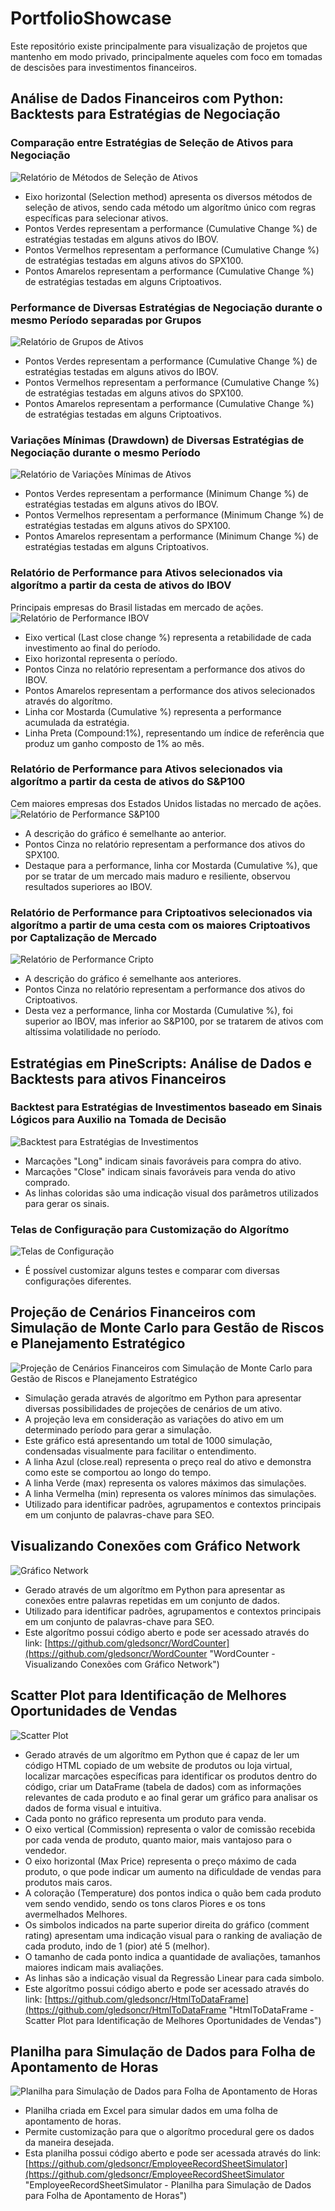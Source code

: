 # PortfolioShowcase
 
Este repositório existe principalmente para visualização de projetos que mantenho em modo privado, principalmente aqueles com foco em tomadas de descisões para investimentos financeiros.

## Análise de Dados Financeiros com Python: Backtests para Estratégias de Negociação

### Comparação entre Estratégias de Seleção de Ativos para Negociação
![Relatório de Métodos de Seleção de Ativos](/screenshots/asset_analysis_multi_report_04.png?raw=true "Relatório de Métodos de Seleção de Ativos")
- Eixo horizontal (Selection method) apresenta os diversos métodos de seleção de ativos, sendo cada método um algorítmo único com regras específicas para selecionar ativos.
- Pontos Verdes representam a performance (Cumulative Change %) de estratégias testadas em alguns ativos do IBOV.
- Pontos Vermelhos representam a performance (Cumulative Change %) de estratégias testadas em alguns ativos do SPX100.
- Pontos Amarelos representam a performance (Cumulative Change %) de estratégias testadas em alguns Criptoativos.

### Performance de Diversas Estratégias de Negociação durante o mesmo Período separadas por Grupos
![Relatório de Grupos de Ativos](/screenshots/asset_analysis_multi_report_01.png?raw=true "Relatório de Grupos de Ativos")
- Pontos Verdes representam a performance (Cumulative Change %) de estratégias testadas em alguns ativos do IBOV.
- Pontos Vermelhos representam a performance (Cumulative Change %) de estratégias testadas em alguns ativos do SPX100.
- Pontos Amarelos representam a performance (Cumulative Change %) de estratégias testadas em alguns Criptoativos.

### Variações Mínimas (Drawdown) de Diversas Estratégias de Negociação durante o mesmo Período
![Relatório de Variações Mínimas de Ativos](/screenshots/asset_analysis_multi_report_03.png?raw=true "Relatório de Variações Mínimas de Ativos")
- Pontos Verdes representam a performance (Minimum Change %) de estratégias testadas em alguns ativos do IBOV.
- Pontos Vermelhos representam a performance (Minimum Change %) de estratégias testadas em alguns ativos do SPX100.
- Pontos Amarelos representam a performance (Minimum Change %) de estratégias testadas em alguns Criptoativos.

### Relatório de Performance para Ativos selecionados via algorítmo a partir da cesta de ativos do IBOV
Principais empresas do Brasil listadas em mercado de ações.
![Relatório de Performance IBOV](/screenshots/asset_analysis_ibov.png?raw=true "Relatório de Performance IBOV")
- Eixo vertical (Last close change %) representa a retabilidade de cada investimento ao final do período.
- Eixo horizontal representa o período.
- Pontos Cinza no relatório representam a performance dos ativos do IBOV.
- Pontos Amarelos representam a performance dos ativos selecionados através do algorítmo.
- Linha cor Mostarda (Cumulative %) representa a performance acumulada da estratégia.
- Linha Preta (Compound:1%), representando um índice de referência que produz um ganho composto de 1% ao mês.

### Relatório de Performance para Ativos selecionados via algorítmo a partir da cesta de ativos do S&P100
Cem maiores empresas dos Estados Unidos listadas no mercado de ações.
![Relatório de Performance S&P100](/screenshots/asset_analysis_spx100.png?raw=true "Relatório de Performance S&P100")
- A descrição do gráfico é semelhante ao anterior.
- Pontos Cinza no relatório representam a performance dos ativos do SPX100.
- Destaque para a performance, linha cor Mostarda (Cumulative %), que por se tratar de um mercado mais maduro e resiliente, observou resultados superiores ao IBOV.

### Relatório de Performance para Criptoativos selecionados via algorítmo a partir de uma cesta com os maiores Criptoativos por Captalização de Mercado
![Relatório de Performance Cripto](/screenshots/asset_analysis_crypto.png?raw=true "Relatório de Performance Cripto")
- A descrição do gráfico é semelhante aos anteriores.
- Pontos Cinza no relatório representam a performance dos ativos do Criptoativos.
- Desta vez a performance, linha cor Mostarda (Cumulative %), foi superior ao IBOV, mas inferior ao S&P100, por se tratarem de ativos com altíssima volatilidade no período.

## Estratégias em PineScripts: Análise de Dados e Backtests para ativos Financeiros
### Backtest para Estratégias de Investimentos baseado em Sinais Lógicos para Auxilio na Tomada de Decisão
![Backtest para Estratégias de Investimentos](/screenshots/pine_script.png?raw=true "Backtest para Estratégias de Investimentos")
- Marcações "Long" indicam sinais favoráveis para compra do ativo.
- Marcações "Close" indicam sinais favoráveis para venda do ativo comprado.
- As linhas coloridas são uma indicação visual dos parâmetros utilizados para gerar os sinais.

### Telas de Configuração para Customização do Algorítmo
![Telas de Configuração](/screenshots/pine_script_config.png?raw=true "Telas de Configuração")
- É possível customizar alguns testes e comparar com diversas configurações diferentes.

## Projeção de Cenários Financeiros com Simulação de Monte Carlo para Gestão de Riscos e Planejamento Estratégico
![Projeção de Cenários Financeiros com Simulação de Monte Carlo para Gestão de Riscos e Planejamento Estratégico](/screenshots/monte_carlo.png?raw=true "Projeção de Cenários Financeiros com Simulação de Monte Carlo para Gestão de Riscos e Planejamento Estratégico")
- Simulação gerada através de algorítmo em Python para apresentar diversas possibilidades de projeções de cenários de um ativo.
- A projeção leva em consideração as variações do ativo em um determinado período para gerar a simulação.
- Este gráfico está apresentando um total de 1000 simulação, condensadas visualmente para facilitar o entendimento.
- A linha Azul (close.real) representa o preço real do ativo e demonstra como este se comportou ao longo do tempo.
- A linha Verde (max) representa os valores máximos das simulações.
- A linha Vermelha (min) representa os valores mínimos das simulações.
- Utilizado para identificar padrões, agrupamentos e contextos principais em um conjunto de palavras-chave para SEO.

## Visualizando Conexões com Gráfico Network
![Gráfico Network](/screenshots/WordCounter.png?raw=true "Gráfico Network")
- Gerado através de um algorítmo em Python para apresentar as conexões entre palavras repetidas em um conjunto de dados.
- Utilizado para identificar padrões, agrupamentos e contextos principais em um conjunto de palavras-chave para SEO.
- Este algorítmo possui código aberto e pode ser acessado através do link: [https://github.com/gledsoncr/WordCounter](https://github.com/gledsoncr/WordCounter "WordCounter - Visualizando Conexões com Gráfico Network")

## Scatter Plot para Identificação de Melhores Oportunidades de Vendas
![Scatter Plot](/screenshots/HtmlToDataFrame.png?raw=true "Scatter Plot")
- Gerado através de um algorítmo em Python que é capaz de ler um código HTML copiado de um website de produtos ou loja virtual, localizar marcações específicas para identificar os produtos dentro do código, criar um DataFrame (tabela de dados) com as informações relevantes de cada produto e ao final gerar um gráfico para analisar os dados de forma visual e intuitiva.
- Cada ponto no gráfico representa um produto para venda.
- O eixo vertical (Commission) representa o valor de comissão recebida por cada venda de produto, quanto maior, mais vantajoso para o vendedor.
- O eixo horizontal (Max Price) representa o preço máximo de cada produto, o que pode indicar um aumento na dificuldade de vendas para produtos mais caros.
- A coloração (Temperature) dos pontos indica o quão bem cada produto vem sendo vendido, sendo os tons claros Piores e os tons avermelhados Melhores.
- Os simbolos indicados na parte superior direita do gráfico (comment rating) apresentam uma indicação visual para o ranking de avaliação de cada produto, indo de 1 (pior) até 5 (melhor).
- O tamanho de cada ponto indica a quantidade de avaliações, tamanhos maiores indicam mais avaliações.
- As linhas são a indicação visual da Regressão Linear para cada simbolo.
- Este algorítmo possui código aberto e pode ser acessado através do link: [https://github.com/gledsoncr/HtmlToDataFrame](https://github.com/gledsoncr/HtmlToDataFrame "HtmlToDataFrame - Scatter Plot para Identificação de Melhores Oportunidades de Vendas")

## Planilha para Simulação de Dados para Folha de Apontamento de Horas
![Planilha para Simulação de Dados para Folha de Apontamento de Horas](/screenshots/EmployeeRecordSheetSimulator.png?raw=true "Planilha para Simulação de Dados para Folha de Apontamento de Horas")
- Planilha criada em Excel para simular dados em uma folha de apontamento de horas.
- Permite customização para que o algorítmo procedural gere os dados da maneira desejada.
- Esta planilha possui código aberto e pode ser acessada através do link: [https://github.com/gledsoncr/EmployeeRecordSheetSimulator](https://github.com/gledsoncr/EmployeeRecordSheetSimulator "EmployeeRecordSheetSimulator - Planilha para Simulação de Dados para Folha de Apontamento de Horas")
